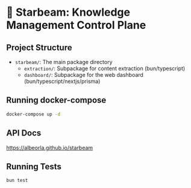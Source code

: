 # 💫 Starbeam: Knowledge Management Control Plane

## Project Structure

- `starbeam/`: The main package directory
  - `extraction/`: Subpackage for content extraction (bun/typescript)
  - `dashboard/`: Subpackage for the web dashboard (bun/typescript/nextjs/prisma)

## Running docker-compose

```bash
docker-compose up -d
```

## API Docs

 https://albeorla.github.io/starbeam

## Running Tests

```bash
bun test
```
